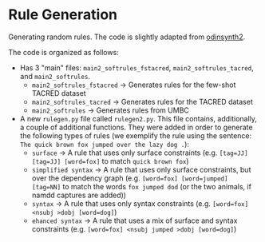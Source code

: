 # Rule Generation
Generating random rules.
The code is slightly adapted from [odinsynth2](https://github.com/marcovzla/odinsynth2).

The code is organized as follows:
- Has 3 "main" files: `main2_softrules_fstacred`, `main2_softrules_tacred`, and `main2_softrules`.
    - `main2_softrules_fstacred` -> Generates rules for the few-shot TACRED dataset
    - `main2_softrules_tacred` -> Generates rules for the TACRED dataset
    - `main2_softrules` -> Generates rules from UMBC
- A new `rulegen.py` file called `rulegen2.py`. This file contains, additionally, a couple of additional functions. They were added in order to generate the following types of rules (we exemplify the rule using the sentence: `The quick brown fox jumped over the lazy dog .`):
    - `surface`           -> A rule that uses only surface constraints (e.g. `[tag=JJ] [tag=JJ] [word=fox]` to match `quick brown fox`)
    - `simplified syntax` -> A rule that uses only surface constraints, but over the dependency graph (e.g. `[word=fox] [word=jumped] [tag=NN]` to match the words `fox jumped dod` (or the two animals, if namdd captures are added))
    - `syntax`            -> A rule that uses only syntax constraints (e.g. `[word=fox] <nsubj >dobj [word=dog]`)
    - `ehanced syntax`    -> A rule that uses a mix of surface and syntax constraints (e.g. `[word=fox] <nsubj jumped >dobj [word=dog]`)
